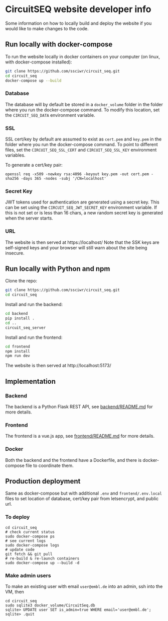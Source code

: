 # CircuitSEQ website developer info

Some information on how to locally build and deploy the website if you would like to make changes to the code.

## Run locally with docker-compose

To run the website locally in docker containers on your computer (on linux, with docker-compose installed):

```sh
git clone https://github.com/ssciwr/circuit_seq.git
cd circuit_seq
docker-compose up --build
```

### Database

The database will by default be stored in a `docker_volume` folder
in the folder where you run the docker-compose command.
To modify this location, set the `CIRCUIT_SEQ_DATA` environment variable.

### SSL

SSL cert/key by default are assumed to exist as `cert.pem` and `key.pem`
in the folder where you run the docker-compose command.
To point to different files, set the `CIRCUIT_SEQ_SSL_CERT` and `CIRCUIT_SEQ_SSL_KEY` environment variables.

To generate a cert/key pair:

```
openssl req -x509 -newkey rsa:4096 -keyout key.pem -out cert.pem -sha256 -days 365 -nodes -subj '/CN=localhost'
```

### Secret Key

JWT tokens used for authentication are generated using a secret key.
This can be set using the `CIRCUIT_SEQ_JWT_SECRET_KEY` environment variable.
If this is not set or is less than 16 chars, a new random secret key is generated when the server starts.

### URL

The website is then served at https://localhost/
Note that the SSK keys are self-signed keys and your browser will still warn about the site being insecure.

## Run locally with Python and npm

Clone the repo:

```sh
git clone https://github.com/ssciwr/circuit_seq.git
cd circuit_seq
```

Install and run the backend:

```sh
cd backend
pip install .
cd ..
circuit_seq_server
```

Install and run the frontend:

```sh
cd frontend
npm install
npm run dev
```

The website is then served at http://localhost:5173/

## Implementation

### Backend

The backend is a Python Flask REST API, see [backend/README.md](backend/README.md) for more details.

### Frontend

The frontend is a vue.js app, see [frontend/README.md](frontend/README.md) for more details.

### Docker

Both the backend and the frontend have a Dockerfile, and there is docker-compose file to coordinate them.

## Production deployment

Same as docker-compose but with additional `.env` and `frontend/.env.local` files
to set location of database, cert/key pair from letsencrypt, and public url.

### To deploy

```
cd circuit_seq
# check current status
sudo docker-compose ps
# see current logs
sudo docker-compose logs
# update code
git fetch && git pull
# re-build & re-launch containers
sudo docker-compose up --build -d
```

### Make admin users

To make an existing user with email `user@embl.de` into an admin, ssh into the VM, then

```
cd circuit_seq
sudo sqlite3 docker_volume/CircuitSeq.db
sqlite> UPDATE user SET is_admin=true WHERE email='user@embl.de';
sqlite> .quit
```
